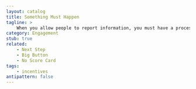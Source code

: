 ```yaml
---
layout: catalog
title: Something Must Happen
tagline: >
    When you allow people to report information, you must have a proces in place to follow up on their reports.
category: Engagement
stub: true
related:
    - Next Step
    - Big Button
    - No Score Card
tags:
    - incentives
antipattern: false 
---
```

